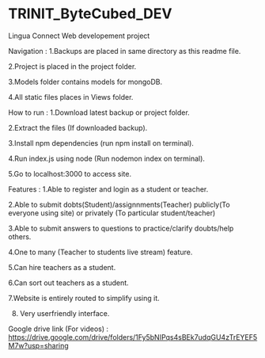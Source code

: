 # TRINIT_ByteCubed_DEV
Lingua Connect Web developement project


Navigation : 
1.Backups are placed in same directory as this readme file.

2.Project is placed in the project folder.

3.Models folder contains models for mongoDB.

4.All static files places in Views folder.



How to run :
1.Download latest backup or project folder.

2.Extract the files (If downloaded backup).

3.Install npm dependencies (run npm install on terminal).

4.Run index.js using node (Run nodemon index on terminal).

5.Go to localhost:3000 to access site.




Features : 
1.Able to register and login as a student or teacher.

2.Able to submit dobts(Student)/assignnments(Teacher) publicly(To everyone using site) or privately (To particular student/teacher)

3.Able to submit answers to questions to practice/clarify doubts/help others.

4.One to many (Teacher to students live stream) feature.

5.Can hire teachers as a student.

6.Can sort out teachers as a student.

7.Website is entirely routed to simplify using it.

8. Very userfriendly interface.



Google drive link (For videos) : 
https://drive.google.com/drive/folders/1Fy5bNIPqs4sBEk7udqGU4zTrEYEF5M7w?usp=sharing
